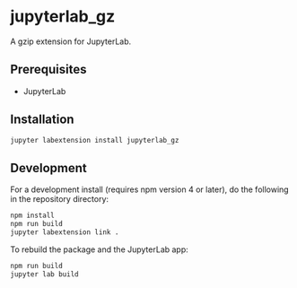 # jupyterlab_gz

A gzip extension for JupyterLab.


## Prerequisites

* JupyterLab

## Installation

```bash
jupyter labextension install jupyterlab_gz
```

## Development

For a development install (requires npm version 4 or later), do the following in the repository directory:

```bash
npm install
npm run build
jupyter labextension link .
```

To rebuild the package and the JupyterLab app:

```bash
npm run build
jupyter lab build
```

